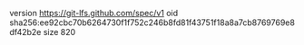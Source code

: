version https://git-lfs.github.com/spec/v1
oid sha256:ee92cbc70b6264730f1f752c246b8fd81f43751f18a8a7cb8769769e8df42b2e
size 820
